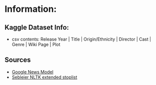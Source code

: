 # Information:

## Kaggle Dataset Info:
- csv contents: Release Year | Title | Origin/Ethnicity | Director | Cast | Genre | Wiki Page | Plot

## Sources
- [Google News Model](https://github.com/eyaler/word2vec-slim/)
- [Sebleier NLTK extended stoplist](https://gist.github.com/sebleier/554280)

